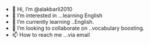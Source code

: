 - 👋 Hi, I’m @alakbarli2010
- 👀 I’m interested in ...learning English
- 🌱 I’m currently learning ..English.
- 💞️ I’m looking to collaborate on ..vocabulary boosting.
- 📫 How to reach me ...via email

<!---
alakbarli2010/alakbarli2010 is a ✨ special ✨ repository because its `README.md` (this file) appears on your GitHub profile.
You can click the Preview link to take a look at your changes.
--->
